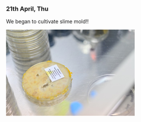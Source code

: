 ### 21th April, Thu

We began to cultivate slime mold!!

<img width="70%" alt="img" src="images/1.jpeg">